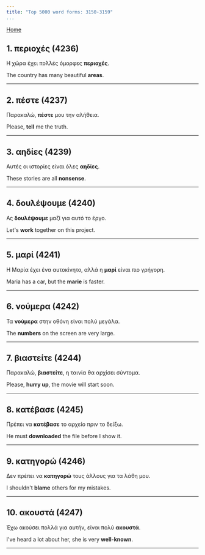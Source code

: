 ```yaml
---
title: "Top 5000 word forms: 3150-3159"
...
```


[Home](./) 

## 1. περιοχές (4236)

Η χώρα έχει πολλές όμορφες **περιοχές**.  

The country has many beautiful **areas**.

---

## 2. πέστε (4237)

Παρακαλώ, **πέστε** μου την αλήθεια.

Please, **tell** me the truth.

---

## 3. αηδίες (4239)

Αυτές οι ιστορίες είναι όλες **αηδίες**.  

These stories are all **nonsense**.

---

## 4. δουλέψουμε (4240)

Ας **δουλέψουμε** μαζί για αυτό το έργο.

Let's **work** together on this project.

---

## 5. μαρί (4241)

Η Μαρία έχει ένα αυτοκίνητο, αλλά η **μαρί** είναι πιο γρήγορη.  

Maria has a car, but the **marie** is faster.

---

## 6. νούμερα (4242)

Τα **νούμερα** στην οθόνη είναι πολύ μεγάλα.

The **numbers** on the screen are very large.

---

## 7. βιαστείτε (4244)

Παρακαλώ, **βιαστείτε**, η ταινία θα αρχίσει σύντομα.

Please, **hurry up**, the movie will start soon.

---

## 8. κατέβασε (4245)

Πρέπει να **κατέβασε** το αρχείο πριν το δείξω.

He must **downloaded** the file before I show it.

---

## 9. κατηγορώ (4246)

Δεν πρέπει να **κατηγορώ** τους άλλους για τα λάθη μου.

I shouldn't **blame** others for my mistakes.

---

## 10. ακουστά (4247)

Έχω ακούσει πολλά για αυτήν, είναι πολύ **ακουστά**.

I've heard a lot about her, she is very **well-known**.

---

